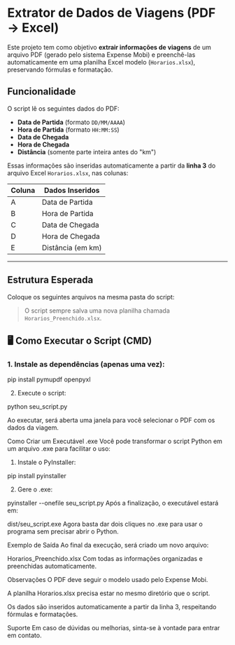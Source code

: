 #  Extrator de Dados de Viagens (PDF → Excel)

Este projeto tem como objetivo **extrair informações de viagens** de um arquivo PDF (gerado pelo sistema Expense Mobi) e preenchê-las automaticamente em uma planilha Excel modelo (`Horarios.xlsx`), preservando fórmulas e formatação.



##  Funcionalidade

O script lê os seguintes dados do PDF:

- **Data de Partida** (formato `DD/MM/AAAA`)
- **Hora de Partida** (formato `HH:MM:SS`)
- **Data de Chegada**
- **Hora de Chegada**
- **Distância** (somente parte inteira antes do "km")

Essas informações são inseridas automaticamente a partir da **linha 3** do arquivo Excel `Horarios.xlsx`, nas colunas:

| Coluna | Dados Inseridos        |
|--------|-------------------------|
| A      | Data de Partida         |
| B      | Hora de Partida         |
| C      | Data de Chegada         |
| D      | Hora de Chegada         |
| E      | Distância (em km)       |

---

##  Estrutura Esperada

Coloque os seguintes arquivos na mesma pasta do script:


>  O script sempre salva uma nova planilha chamada `Horarios_Preenchido.xlsx`.



## 🖥️ Como Executar o Script (CMD)

### 1. Instale as dependências (apenas uma vez):

pip install pymupdf openpyxl

2. Execute o script:

python seu_script.py

Ao executar, será aberta uma janela para você selecionar o PDF com os dados da viagem.

 Como Criar um Executável .exe
Você pode transformar o script Python em um arquivo .exe para facilitar o uso:

1. Instale o PyInstaller:

pip install pyinstaller

2. Gere o .exe:

pyinstaller --onefile seu_script.py
Após a finalização, o executável estará em:


dist/seu_script.exe
 Agora basta dar dois cliques no .exe para usar o programa sem precisar abrir o Python.

 Exemplo de Saída
Ao final da execução, será criado um novo arquivo:


Horarios_Preenchido.xlsx
Com todas as informações organizadas e preenchidas automaticamente.

Observações
O PDF deve seguir o modelo usado pelo Expense Mobi.

A planilha Horarios.xlsx precisa estar no mesmo diretório que o script.

Os dados são inseridos automaticamente a partir da linha 3, respeitando fórmulas e formatações.

Suporte
Em caso de dúvidas ou melhorias, sinta-se à vontade para entrar em contato.
